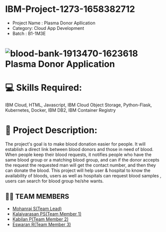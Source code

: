 # IBM-Project-1273-1658382712
- Project  Name : Plasma Donor Apllication
- Category: Cloud App Development
- Batch : B1-1M3E

# ![blood-bank-1913470-1623618](https://user-images.githubusercontent.com/104247633/198055880-12c95600-ee6a-4c75-bc95-c6b26324a3a6.png) Plasma Donor Application
# 💻 Skills Required:
IBM Cloud, HTML, Javascript, IBM Cloud Object Storage, Python-Flask, Kubernetes, Docker, IBM DB2, IBM Container Registry

# 📖 Project Description:
<p>The project's goal is to make blood donation easier for people. It will establish a direct link between blood donors and those in need of blood. When people keep their blood requests, it notifies people who have the same blood group or a matching blood group, and can if the donor accepts the request the requested man will get the contact number, and then they can donate the blood. This project will help user & hospital to know the availability of bloods, users as well as hospitals can request blood samples , users can search for blood group he/she wants.

## 🤹‍♀️ TEAM MEMBERS

  - <a href="https://github.com/Mohanraj123kpr">Mohanraj S(Team Lead)</a>
  - <a href="https://github.com/kalaiyarasn2002454">Kalaiyarasan PS(Team Member 1)</a>
  - <a href="https://github.com/Kabilanp4">Kabilan P(Team Member 2)</a>
  - <a href="https://github.com/B3g1n3r">Eswaran R(Team Member 3)</a>
